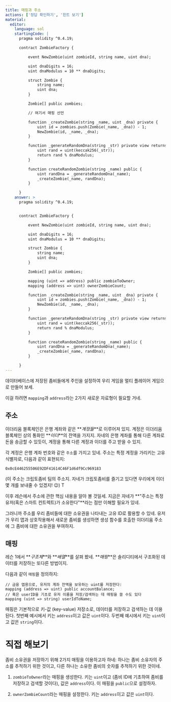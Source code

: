 ```yaml
---
title: 매핑과 주소 
actions: ['정답 확인하기', '힌트 보기']
material:
  editor:
    language: sol
    startingCode: |
      pragma solidity ^0.4.19;

      contract ZombieFactory {

          event NewZombie(uint zombieId, string name, uint dna);

          uint dnaDigits = 16;
          uint dnaModulus = 10 ** dnaDigits;

          struct Zombie {
              string name;
              uint dna;
          }

          Zombie[] public zombies;

          // 여기서 매핑 선언

          function _createZombie(string _name, uint _dna) private {
              uint id = zombies.push(Zombie(_name, _dna)) - 1;
              NewZombie(id, _name, _dna);
          } 

          function _generateRandomDna(string _str) private view returns (uint) {
              uint rand = uint(keccak256(_str));
              return rand % dnaModulus;
          }

          function createRandomZombie(string _name) public {
              uint randDna = _generateRandomDna(_name);
              _createZombie(_name, randDna);
          }

      }
    answer: >
      pragma solidity ^0.4.19;


      contract ZombieFactory {

          event NewZombie(uint zombieId, string name, uint dna);

          uint dnaDigits = 16;
          uint dnaModulus = 10 ** dnaDigits;

          struct Zombie {
              string name;
              uint dna;
          }

          Zombie[] public zombies;

          mapping (uint => address) public zombieToOwner;
          mapping (address => uint) ownerZombieCount;

          function _createZombie(string _name, uint _dna) private {
              uint id = zombies.push(Zombie(_name, _dna)) - 1;
              NewZombie(id, _name, _dna);
          } 

          function _generateRandomDna(string _str) private view returns (uint) {
              uint rand = uint(keccak256(_str));
              return rand % dnaModulus;
          }

          function createRandomZombie(string _name) public {
              uint randDna = _generateRandomDna(_name);
              _createZombie(_name, randDna);
          }

      }
---
```


데이터베이스에 저장된 좀비들에게 주인을 설정하여 우리 게임을 멀티 플레이어 게임으로 만들어 보세.

이걸 하려면 `mapping`과 `address`라는 2가지 새로운 자료형이 필요할 거네. 

## 주소

이더리움 블록체인은 은행 계좌와 같은 **_계정들_**로 이루어져 있지. 계정은 이더리움 블록체인 상의 통화인 **_이더_**의 잔액을 가지지. 자네의 은행 계좌를 통해 다른 계좌로 돈을 송금할 수 있듯이, 계정을 통해 다른 계정과 이더를 주고 받을 수 있지. 

각 계정은 은행 계좌 번호와 같은 `주소`를 가지고 있네. 주소는 특정 계정을 가리키는 고유 식별자로, 다음과 같이 표현되지:

`0x0cE446255506E92DF41614C46F1d6df9Cc969183`

(이 주소는 크립토좀비 팀의 주소지. 자네가 크립토좀비를 즐기고 있다면 우리에게 이더 몇 개를 보내줄 수 있겠지! 😉)  T

이후 레슨에서 주소에 관한 핵심 내용을 알아 볼 것일세. 지금은 자네가 **"주소는 특정 유저(혹은 스마트 컨트렉트)가 소유한다"**라는 점만 이해할 필요가 있네.  

그러니까 주소를 우리 좀비들에 대한 소유권을 나타내는 고유 ID로 활용할 수 있네. 유저가 우리 앱과 상호작용해서 새로운 좀비를 생성하면 생성 함수를 호출한 이더리움 주소에 그 좀비에 대한 소유권을 부여하지. 

## 매핑

레슨 1에서 **_구조체_**와 **_배열_**를 살펴 봤네. **_매핑_**은 솔리디티에서 구조화된 데이터를 저장하는 또다른 방법이지. 

다음과 같이 `매핑`을 정의하지:

```
// 금융 앱용으로, 유저의 계좌 잔액을 보유하는 uint를 저장한다: 
mapping (address => uint) public accountBalance;
// 혹은 userID을 기초로 유저 이름을 저장/검색하는 데 매핑을 쓸 수도 있다 
mapping (uint => string) userIdToName;
```

매핑은 기본적으로 키-값 (key-value) 저장소로, 데이터를 저장하고 검색하는 데 이용된다. 첫번째 예시에서 키는 `address`이고 값은 `uint`이다. 두번째 예시에서 키는 `uint`이고 값은 `string`이다. 

# 직접 해보기

좀비 소유권을 저장하기 위해 2가지 매핑을 이용하고자 하네: 하나는 좀비 소유자의 주소를 추적하기 위한 것이고, 다른 하나는 소유한 좀비의 숫자를 추적하기 위한 것이네. 

1. `zombieToOwner`라는 매핑을 생성한다. 키는 `uint`이고 (좀비 ID에 기초하여 좀비를 저장하고 검색할 것이다), 값은 `address`이다. 이 매핑을 `public`으로 설정하자.

2. `ownerZombieCount`라는 매핑을 설정한다. 키는 `address`이고 값은 `uint`이다.